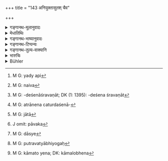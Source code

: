 +++
title = "143 अनियुक्तासुतश् चैव"

+++

<details><summary>गङ्गानथ-मूलानुवादः</summary>

The offspring of a wife not ‘authorised,’ and the offspring obtained from her younger brother-in-law by a woman who has already got a son,—both of these are undeserving of a share; one being born of an adulterer, and the other being the product of lust.—(143)
</details>

<details><summary>मेधातिथिः</summary>

अपुत्रे भर्तरि मृते पुत्रोत्पादने स्त्रिया गुरुनियोगो ऽपेक्षितव्य इत्य् उक्तम् । तस्यैवायम् अनुवादः । 

- या गुरुभिर् **अनियुक्ता** पुत्रार्थिनी पुत्रम् उत्पादयेत् — "क्षेत्रं किलाहं भर्तुः, क्षेत्रजश् च पुत्रस् तदर्थहरः" इत्य् अनया भ्रान्त्या — स तस्यां समुत्पन्नो न रिक्थहरः । यतः[^४०२] क्षेत्रजादिविशिष्टेन विधिनोत्पन्नस्य शास्त्रे क्षेत्रजव्यपदेशात् । तेनैव[^४०३] चास्य क्षेत्रजस्य रिक्थहरत्वम् अत्र वार्यते । पिण्डदानं तु न निषिध्यते, यद्य् अपि पतितोत्पन्नो भवति । नारदस् तु विशेषं स्मरति ।


[^४०३]:
     M G: naiva


[^४०२]:
     M G: yady api

- जाता ये त्व् अनियुक्तायाम् एकेन बहुभिस् तथा ।

- अरिक्थभाजस् ते सर्वे बीजिनाम् एव ते सुताः ॥

- दद्युस् ते बीजिने पिण्डं माता चेच् छुल्कतो हृता ।

- अशुल्कोपनतायां तु पिण्डदा वोढुर् एव ते ॥ इति । (न्स्म् १३.१८–१९)

- सुतवचनात् कृत्रिमादिवद् उत्पत्तिविध्यभावात् पुत्रमध्ये चापरिगणितत्वात् त्रैवर्णिकानां च बीजजाः प्रजीवनमात्रभागा, न रिक्थहराः । यतो ऽविशेषेण सर्वपुत्राणां भर्तरि प्रेते स्मर्यते । ऊर्ध्वम् अपि पितुः पुत्रोपकर्तव्यशिष्टस्य धनस्य विभाज्यत्वाल् लभेरन्न् एव प्रजीवनम् । एवम् एवौरसादिपुत्रस्य सपिण्डबीजकाः प्रजीवनमात्रभागाः कर्तव्याः । रिक्थहरत्वं तु नास्ति, परिगणितपुत्रविशेषोद्देशेन रिक्थहरत्वस्य श्रवणात्[^४०४] । उक्तं चैतत्, उक्तानां "यद्य् एकरिक्थिनौ स्याताम्" (म्ध् ९.१६२) इति । 


[^४०४]:
     M G: -deśenāśravaṇāt; DK (1: 1395): -deśena śravaṇāt

- अत्रानेन च दर्शनेनानियुक्तासूतादय[^४०५] इतरत्रानंशत्वाद् बीजिनो रिक्थं लभेरन्न् इति । रिक्थं प्रजीवनपर्याप्तम् एतद् विज्ञेयम् । उक्तत्वाद् अस्या भागार्थ एव दासीव भण्यते । या "सप्तैता दासयोनयः" (म्ध् ८.४१५) इति निरूपिता यासां प्रयोगार्थम् अवगन्तव्यं क्रियते । तस्यां जातो[^४०६] न दासः, सुतव्यपदेशाभावः, शूद्रस्यापि तज्जा ब्राह्मणादिवत् प्रजीवनभाजः ।


[^४०६]:
     M G: jātā


[^४०५]:
     M G: atrānena caturdaśenā-

- <u>अन्यस्</u> त्व् आह । नियतकर्मकरा अपि दासा भवन्ति । यथा स्नापकः प्रसाधकः पाचकः पावक[^४०७] इति । एवं कामतो ऽप्य् अवरुद्धा भक्ताच्छादनेन पोष्यमाणा दास्यो[^४०८] भवन्ति । एवं **पुत्रिण्या**विद्यमाने पुत्रे **आप्तो देवरान्** नियुक्तयापि । कथं पुनः पुत्रवत्या नियोगः[^४०९] । देवर एव कामार्थं नियुक्तः पुत्रोत्पादनव्यपदेशेनेत्य् अभिप्रायः । 


[^४०९]:
     M G: putravatyābhiyogaḥ


[^४०८]:
     M G: dāsye


[^४०७]:
     J omit: pāvaka

- जारजातकत्वम् उभयोः, कामजत्वं तु पुत्रवत्यां जातस्य । आद्यार्थायां पुत्रार्थैव प्रवृत्तिर् न कामतो लोभेन[^४१०] ॥ ९.१४३ ॥


[^४१०]:
     M G: kāmato yena; DK: kāmalobhena
</details>

<details><summary>गङ्गानथ-भाष्यानुवादः</summary>

It has been declared above that, when the husband dies without male
issue, the wife should obtain the sanction of her elders for the
begetting of a son. And this same declaration is reiterated here.

If a woman is ‘*not authorised*’ by her elders, and yet being anxious
for a son, begets one,—under the impression that she being the ‘soil’ of
her husband, the son born of her would be his ‘*Kṣetraja*’ son and thus
entitled to inherit his property,—a son born in this manner shall not
inherit his father’s property; because a son is called ‘*Kṣetraja*’ only
when he is born in the manner expressly laid down in the scriptures; and
it. is only then that he inherits the property of the ‘owner of the
soil’ (his dead father). It is for this reason that the present verse
denies the *inheriting capacity* of the son born of the woman not duly
‘authorised;’ but it does not forbid the offering of the funeral cake;
even though the son is one born of an ‘outcast’ woman.

Narada (13.19 *et. seq*) lays down a special rule—‘Those that are born
from an unauthorised woman, either by one or by several men, are not
entitled to the property of their father; being, as they are, the sons
of the persons from whose seed they have been born;—they shall offer the
cake to the person from whose seed they are born, specially if the
mother has been obtained by 1 he payment of the nuptial foe; if however
the mother has not been obtained by the payment of the fee, they shall
offer the cake to the person who had wedded their mother,’

The text uses the term ‘*suta*,’ ‘*offspring*’ (instead of ‘*putra*’
son), because the child referred to is not born in accordance with the
law relating to the ‘adopted’ and other sons, and is, on that account,
not mentioned among ‘sons.’ Among the twice-born people the issues of
one’s mere ‘seed’ (and not of lawful wedlock) are entitled to mere
subsistence, and not to the inheritance of property; specially as in
connection with all kinds of sons it has been declared that ‘on the
death of their father the sons shall divide among themselves the
property of their father, left over after the performance of the
necessary religious rites; and they are all entitled to maintenance,’
Thus it is the duty of the Legitimate son to provide for the maintenance
of the unlawfully-begotten sons; but these latter are not entitled to
any inheritance in the property; specially because inheritance has been
declared to belong to those particular kinds of sons that have been
specially enumerated: We read (in 9.102) of ‘the *two* heirs’ (whore
only *two* sons are spoken of as ‘heirs’).

From what is said here it follows that ‘the issue of the unauthorised
woman,’ not entitled to the property of his lawful father, does become a
sharer in that of the person from whose seed he is born; and the share
in this case would be just enough for his subsistence.

Then again, as the woman has been obtained at a price, she is a ‘slave,’
and the son ‘slave-born;’ and as such, he is entitled not to a share in
the property, but to mere subsistence.

Others have held that, even though the woman may not be a regular
‘slave’ (in the technical sense), she is a servant all the same, since
the servant is always employed for doing a definite work; *e.g*., the
bath-man, the toilet-man, the cook and so forth; the woman kept for
pleasure also is employed for a definite work,—and is fed and clothed;
and hence she is as good as a servant.

Similarly also in the case of the woman who has already got a son, if
the son is alive, and yet she obtains a son from her younger
brother-in-law, even on ‘authorisation.’

“But how can there be ‘authorisation’ in the ease of a woman who has
already got a son?”

It is the brother-in-law who may be ‘authorised’ for the purposes of
pleasure, under the pretext of begetting a son.

As a matter of fact, both of these are ‘born of an adulterer;’ the one
born of a woman who has already got a son is, in addition, also ‘the
product of lust.’ In the case of the former the action is prompted
entirely by a longing for a son, and not by lust.—(143)
</details>

<details><summary>गङ्गानथ-टिप्पन्यः</summary>

This verse is quoted in *Parāśaramādhava*, (Vyavahāra, p. 368);—and in
*Vivādaratnākara*, (p. 586), which adds the following
notes—‘*Aniyuktāsutaḥ*’ is the son begotten by the widow without the
permission of her elders;—‘*bhāgam*’ share in the property of the
husband of the widow;—this means that such a son is precluded from the
offering of *Piṇḍas* and other rites also. This refers to cases where
the widow has been bought over to the connection.
</details>

<details><summary>गङ्गानथ-तुल्य-वाक्यानि</summary>

**(verses 9.143-144)  
**

*Gautama* (28.23).—‘A son begotten by another relation on a widow whose
husband’s brother is alive,—is excluded from inheritance.’

*Nārada* (13.19-20; Vivādaratnākara, p. 387).—‘Sons begotten on a widow
not authorised, by one or many persons, are not entitled to
inherit,—they being the sons of
</details>

<details><summary>भारुचिः</summary>

**अनियुक्तासुतश् चैवे**[ति देवराज् जातो] ज्येष्ठभार्यायाम् इत्य् अर्थः । एवं च सति नियुक्तासुतस्य तत्र समांशत्वम् उक्तं विज्ञेयम् । **पुत्रिण्य् आप्तश् च देवराद्** इत्य् एतद् अनपत्याय्[आ एव देवरोत्पन्नस्य नान्योत्पन्नस्य भागहर]त्वम् । देवराद् अपि किम्, उतान्यस्माद् इत्य् "अपि"शब्दलोपः सामर्थ्याद् विज्ञेयः । **देवर**ग्रहणं चोभयविशेषः । अस्यार्थवादः यस्मात् तौ **जारजात**[**ककामजौ** इति] कथंचिन् निन्देयम् उभयोः, येन तन्निन्दावचनम् उभयत्र युज्यते, अविधिनोत्पन्नत्वाद् उभयोः ॥ ९.१४३ ॥
</details>

<details><summary>Bühler</summary>

143	The son of a wife, not appointed (to have issue by another), and he whom (an appointed female, already) the mother of a son, bears to her brother-in-law, are both unworthy of a share, (one being) the son of an adulterer and (the other) produced through (mere) lust.
</details>
